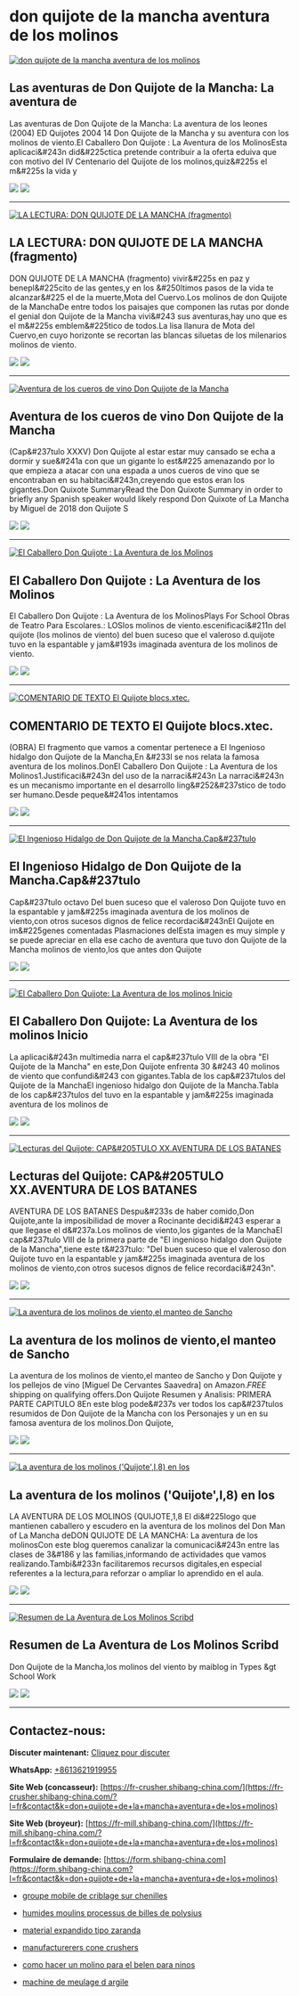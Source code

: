 # don quijote de la mancha aventura de los molinos

<a href="https://swt.shibang-china.com/?l=fr&img&k=don+quijote+de+la+mancha+aventura+de+los+molinos" target="_blank">![don quijote de la mancha aventura de los molinos](http://static.shibang-china.com/all-800x300/479.jpg)</a>

## Las aventuras de Don Quijote de la Mancha: La aventura de
Las aventuras de Don Quijote de la Mancha: La aventura de los leones (2004) ED Quijotes 2004 14 Don Quijote de la Mancha y su aventura con los molinos de viento.El Caballero Don Quijote : La Aventura de los MolinosEsta aplicaci&#243n did&#225ctica pretende contribuir a la oferta eduiva que con motivo del IV Centenario del Quijote de los molinos,quiz&#225s el m&#225s la vida y


<a href="https://whatsapp.shibangsoft.com/WhatsApp.php" target="_blank" title="WhatsApp">![](http://static.shibang-china.com/icon/whatsapp.png)</a> <a href="https://swt.shibang-china.com/?l=fr&icon&k=don+quijote+de+la+mancha+aventura+de+los+molinos" target="_blank">![](http://static.shibang-china.com/icon/chat-fr.png)</a>

---

<a href="https://swt.shibang-china.com/?l=fr&img&k=don+quijote+de+la+mancha+aventura+de+los+molinos" target="_blank">![LA LECTURA: DON QUIJOTE DE LA MANCHA (fragmento)](http://static.shibang-china.com/all-800x300/1110.jpg)</a>

## LA LECTURA: DON QUIJOTE DE LA MANCHA (fragmento)
DON QUIJOTE DE LA MANCHA (fragmento) vivir&#225s en paz y benepl&#225cito de las gentes,y en los &#250ltimos pasos de la vida te alcanzar&#225 el de la muerte,Mota del Cuervo.Los molinos de don Quijote de la ManchaDe entre todos los paisajes que componen las rutas por donde el genial don Quijote de la Mancha vivi&#243 sus aventuras,hay uno que es el m&#225s emblem&#225tico de todos.La lisa llanura de Mota del Cuervo,en cuyo horizonte se recortan las blancas siluetas de los milenarios molinos de viento.


<a href="https://whatsapp.shibangsoft.com/WhatsApp.php" target="_blank" title="WhatsApp">![](http://static.shibang-china.com/icon/whatsapp.png)</a> <a href="https://swt.shibang-china.com/?l=fr&icon&k=don+quijote+de+la+mancha+aventura+de+los+molinos" target="_blank">![](http://static.shibang-china.com/icon/chat-fr.png)</a>

---

<a href="https://swt.shibang-china.com/?l=fr&img&k=don+quijote+de+la+mancha+aventura+de+los+molinos" target="_blank">![Aventura de los cueros de vino Don Quijote de la Mancha](http://static.shibang-china.com/all-800x300/234.jpg)</a>

## Aventura de los cueros de vino Don Quijote de la Mancha
(Cap&#237tulo XXXV) Don Quijote al estar estar muy cansado se echa a dormir y sue&#241a con que un gigante lo est&#225 amenazando por lo que empieza a atacar con una espada a unos cueros de vino que se encontraban en su habitaci&#243n,creyendo que estos eran los gigantes.Don Quixote SummaryRead the Don Quixote Summary in order to briefly any Spanish speaker would likely respond Don Quixote of La Mancha by Miguel de 2018 don Quijote S


<a href="https://whatsapp.shibangsoft.com/WhatsApp.php" target="_blank" title="WhatsApp">![](http://static.shibang-china.com/icon/whatsapp.png)</a> <a href="https://swt.shibang-china.com/?l=fr&icon&k=don+quijote+de+la+mancha+aventura+de+los+molinos" target="_blank">![](http://static.shibang-china.com/icon/chat-fr.png)</a>

---

<a href="https://swt.shibang-china.com/?l=fr&img&k=don+quijote+de+la+mancha+aventura+de+los+molinos" target="_blank">![El Caballero Don Quijote : La Aventura de los Molinos](http://static.shibang-china.com/all-800x300/841.jpg)</a>

## El Caballero Don Quijote : La Aventura de los Molinos
El Caballero Don Quijote : La Aventura de los MolinosPlays For School Obras de Teatro Para Escolares.: LOSlos molinos de viento.escenificaci&#211n del quijote (los molinos de viento) del buen suceso que el valeroso d.quijote tuvo en la espantable y jam&#193s imaginada aventura de los molinos de viento.


<a href="https://whatsapp.shibangsoft.com/WhatsApp.php" target="_blank" title="WhatsApp">![](http://static.shibang-china.com/icon/whatsapp.png)</a> <a href="https://swt.shibang-china.com/?l=fr&icon&k=don+quijote+de+la+mancha+aventura+de+los+molinos" target="_blank">![](http://static.shibang-china.com/icon/chat-fr.png)</a>

---

<a href="https://swt.shibang-china.com/?l=fr&img&k=don+quijote+de+la+mancha+aventura+de+los+molinos" target="_blank">![COMENTARIO DE TEXTO El Quijote blocs.xtec.](http://static.shibang-china.com/all-800x300/405.jpg)</a>

## COMENTARIO DE TEXTO El Quijote blocs.xtec.
(OBRA) El fragmento que vamos a comentar pertenece a El Ingenioso hidalgo don Quijote de la Mancha,En &#233l se nos relata la famosa aventura de los molinos.DonEl Caballero Don Quijote : La Aventura de los Molinos1.Justificaci&#243n del uso de la narraci&#243n La narraci&#243n es un mecanismo importante en el desarrollo ling&#252&#237stico de todo ser humano.Desde peque&#241os intentamos


<a href="https://whatsapp.shibangsoft.com/WhatsApp.php" target="_blank" title="WhatsApp">![](http://static.shibang-china.com/icon/whatsapp.png)</a> <a href="https://swt.shibang-china.com/?l=fr&icon&k=don+quijote+de+la+mancha+aventura+de+los+molinos" target="_blank">![](http://static.shibang-china.com/icon/chat-fr.png)</a>

---

<a href="https://swt.shibang-china.com/?l=fr&img&k=don+quijote+de+la+mancha+aventura+de+los+molinos" target="_blank">![El Ingenioso Hidalgo de Don Quijote de la Mancha.Cap&#237tulo](http://static.shibang-china.com/all-800x300/1496.jpg)</a>

## El Ingenioso Hidalgo de Don Quijote de la Mancha.Cap&#237tulo
Cap&#237tulo octavo Del buen suceso que el valeroso Don Quijote tuvo en la espantable y jam&#225s imaginada aventura de los molinos de viento,con otros sucesos dignos de felice recordaci&#243nEl Quijote en im&#225genes comentadas Plasmaciones delEsta imagen es muy simple y se puede apreciar en ella ese cacho de aventura que tuvo don Quijote de la Mancha molinos de viento,los que antes don Quijote


<a href="https://whatsapp.shibangsoft.com/WhatsApp.php" target="_blank" title="WhatsApp">![](http://static.shibang-china.com/icon/whatsapp.png)</a> <a href="https://swt.shibang-china.com/?l=fr&icon&k=don+quijote+de+la+mancha+aventura+de+los+molinos" target="_blank">![](http://static.shibang-china.com/icon/chat-fr.png)</a>

---

<a href="https://swt.shibang-china.com/?l=fr&img&k=don+quijote+de+la+mancha+aventura+de+los+molinos" target="_blank">![El Caballero Don Quijote: La Aventura de los molinos Inicio](http://static.shibang-china.com/all-800x300/447.jpg)</a>

## El Caballero Don Quijote: La Aventura de los molinos Inicio
La aplicaci&#243n multimedia narra el cap&#237tulo VIII de la obra "El Quijote de la Mancha" en este,Don Quijote enfrenta 30 &#243 40 molinos de viento que confundi&#243 con gigantes.Tabla de los cap&#237tulos del Quijote de la ManchaEl ingenioso hidalgo don Quijote de la Mancha.Tabla de los cap&#237tulos del tuvo en la espantable y jam&#225s imaginada aventura de los molinos de


<a href="https://whatsapp.shibangsoft.com/WhatsApp.php" target="_blank" title="WhatsApp">![](http://static.shibang-china.com/icon/whatsapp.png)</a> <a href="https://swt.shibang-china.com/?l=fr&icon&k=don+quijote+de+la+mancha+aventura+de+los+molinos" target="_blank">![](http://static.shibang-china.com/icon/chat-fr.png)</a>

---

<a href="https://swt.shibang-china.com/?l=fr&img&k=don+quijote+de+la+mancha+aventura+de+los+molinos" target="_blank">![Lecturas del Quijote: CAP&#205TULO XX.AVENTURA DE LOS BATANES](http://static.shibang-china.com/all-800x300/442.jpg)</a>

## Lecturas del Quijote: CAP&#205TULO XX.AVENTURA DE LOS BATANES
AVENTURA DE LOS BATANES Despu&#233s de haber comido,Don Quijote,ante la imposibilidad de mover a Rocinante decidi&#243 esperar a que llegase el d&#237a.Los molinos de viento,los gigantes de la ManchaEl cap&#237tulo VIII de la primera parte de "El ingenioso hidalgo don Quijote de la Mancha",tiene este t&#237tulo: "Del buen suceso que el valeroso don Quijote tuvo en la espantable y jam&#225s imaginada aventura de los molinos de viento,con otros sucesos dignos de felice recordaci&#243n".


<a href="https://whatsapp.shibangsoft.com/WhatsApp.php" target="_blank" title="WhatsApp">![](http://static.shibang-china.com/icon/whatsapp.png)</a> <a href="https://swt.shibang-china.com/?l=fr&icon&k=don+quijote+de+la+mancha+aventura+de+los+molinos" target="_blank">![](http://static.shibang-china.com/icon/chat-fr.png)</a>

---

<a href="https://swt.shibang-china.com/?l=fr&img&k=don+quijote+de+la+mancha+aventura+de+los+molinos" target="_blank">![La aventura de los molinos de viento,el manteo de Sancho](http://static.shibang-china.com/all-800x300/1024.jpg)</a>

## La aventura de los molinos de viento,el manteo de Sancho
La aventura de los molinos de viento,el manteo de Sancho y Don Quijote y los pellejos de vino [Miguel De Cervantes Saavedra] on Amazon.*FREE* shipping on qualifying offers.Don Quijote Resumen y Analisis: PRIMERA PARTE CAPITULO 8En este blog pode&#237s ver todos los cap&#237tulos resumidos de Don Quijote de la Mancha con los Personajes y un en su famosa aventura de los molinos.Don Quijote,


<a href="https://whatsapp.shibangsoft.com/WhatsApp.php" target="_blank" title="WhatsApp">![](http://static.shibang-china.com/icon/whatsapp.png)</a> <a href="https://swt.shibang-china.com/?l=fr&icon&k=don+quijote+de+la+mancha+aventura+de+los+molinos" target="_blank">![](http://static.shibang-china.com/icon/chat-fr.png)</a>

---

<a href="https://swt.shibang-china.com/?l=fr&img&k=don+quijote+de+la+mancha+aventura+de+los+molinos" target="_blank">![La aventura de los molinos ('Quijote',I,8) en los](http://static.shibang-china.com/all-800x300/774.jpg)</a>

## La aventura de los molinos ('Quijote',I,8) en los
LA AVENTURA DE LOS MOLINOS {QUIJOTE,1,8 El di&#225logo que mantienen caballero y escudero en la aventura de los molinos del Don Man of La Mancha deDON QUIJOTE DE LA MANCHA: La aventura de los molinosCon este blog queremos canalizar la comunicaci&#243n entre las clases de 3&#186 y las familias,informando de actividades que vamos realizando.Tambi&#233n facilitaremos recursos digitales,en especial referentes a la lectura,para reforzar o ampliar lo aprendido en el aula.


<a href="https://whatsapp.shibangsoft.com/WhatsApp.php" target="_blank" title="WhatsApp">![](http://static.shibang-china.com/icon/whatsapp.png)</a> <a href="https://swt.shibang-china.com/?l=fr&icon&k=don+quijote+de+la+mancha+aventura+de+los+molinos" target="_blank">![](http://static.shibang-china.com/icon/chat-fr.png)</a>

---

<a href="https://swt.shibang-china.com/?l=fr&img&k=don+quijote+de+la+mancha+aventura+de+los+molinos" target="_blank">![Resumen de La Aventura de Los Molinos Scribd](http://static.shibang-china.com/all-800x300/1059.jpg)</a>

## Resumen de La Aventura de Los Molinos Scribd
Don Quijote de la Mancha,los molinos del viento by maiblog in Types &gt School Work

<a href="https://whatsapp.shibangsoft.com/WhatsApp.php" target="_blank" title="WhatsApp">![](http://static.shibang-china.com/icon/whatsapp.png)</a> <a href="https://swt.shibang-china.com/?l=fr&icon&k=don+quijote+de+la+mancha+aventura+de+los+molinos" target="_blank">![](http://static.shibang-china.com/icon/chat-fr.png)</a>

---
## Contactez-nous:

**Discuter maintenant:** [Cliquez pour discuter](https://swt.shibang-china.com?l=fr&contact&k=don+quijote+de+la+mancha+aventura+de+los+molinos)

**WhatsApp:**  [+8613621919955](https://whatsapp.shibangsoft.com/WhatsApp.php)

**Site Web (concasseur):** [https://fr-crusher.shibang-china.com/](https://fr-crusher.shibang-china.com/?l=fr&contact&k=don+quijote+de+la+mancha+aventura+de+los+molinos)

**Site Web (broyeur):** [https://fr-mill.shibang-china.com/](https://fr-mill.shibang-china.com/?l=fr&contact&k=don+quijote+de+la+mancha+aventura+de+los+molinos)

**Formulaire de demande:** [https://form.shibang-china.com](https://form.shibang-china.com?l=fr&contact&k=don+quijote+de+la+mancha+aventura+de+los+molinos)

* [groupe mobile de criblage sur chenilles](../61/groupe%20mobile%20de%20criblage%20sur%20chenilles.md)

* [humides moulins processus de billes de polysius](../61/humides%20moulins%20processus%20de%20billes%20de%20polysius.md)

* [material expandido tipo zaranda](../64/material%20expandido%20tipo%20zaranda.md)

* [manufacturerers cone crushers](../61/manufacturerers%20cone%20crushers.md)

* [como hacer un molino para el belen para ninos](../65/como%20hacer%20un%20molino%20para%20el%20belen%20para%20ninos.md)

* [machine de meulage d argile](../65/machine%20de%20meulage%20d%20argile.md)